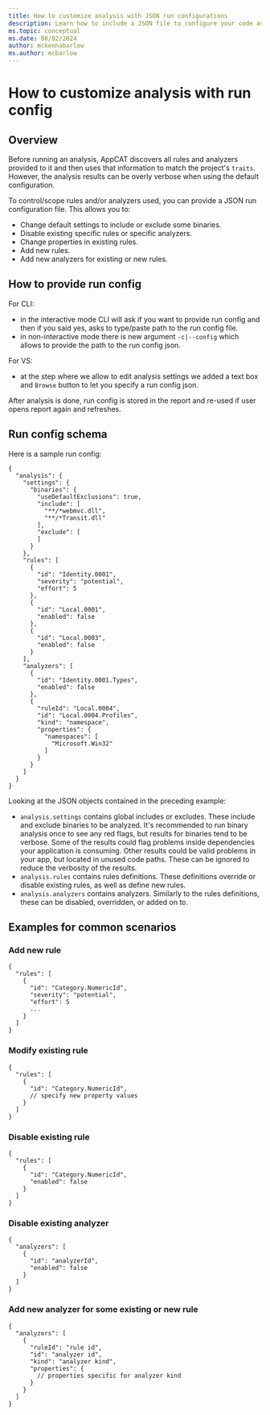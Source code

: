 ```yaml
---
title: How to customize analysis with JSON run configurations
description: Learn how to include a JSON file to configure your code assessment
ms.topic: conceptual
ms.date: 08/02/2024
author: mckennabarlow
ms.author: mcbarlow
---
```

# How to customize analysis with run config

## Overview

Before running an analysis, AppCAT discovers all rules and analyzers provided to it and then uses that information to match the project's `traits`. However, the analysis results can be overly verbose when using the default configuration.

To control/scope rules and/or analyzers used, you can provide a JSON run configuration file. This allows you to:

- Change default settings to include or exclude some binaries.
- Disable existing specific rules or specific analyzers.
- Change properties in existing rules.
- Add new rules.
- Add new analyzers for existing or new rules.

## How to provide run config

For CLI:

- in the interactive mode CLI will ask if you want to provide run config and then if you said yes, asks to type/paste path to the run config file.
- in non-interactive mode there is new argument `-c|--config` which allows to provide the path to the run config json.

For VS:

- at the step where we allow to edit analysis settings we added a text box and `Browse` button to let you specify a run config json.

After analysis is done, run config is stored in the report and re-used if user opens report again and refreshes.

## Run config schema

Here is a sample run config:

```
{
  "analysis": {
    "settings": {
      "binaries": {
        "useDefaultExclusions": true,
        "include": [
          "**/*webmvc.dll",
          "**/*Transit.dll"
        ],
        "exclude": [
        ]
      }
    },
    "rules": [
      {
        "id": "Identity.0001",
        "severity": "potential",
        "effort": 5
      },
      {
        "id": "Local.0001",
        "enabled": false
      },
      {
        "id": "Local.0003",
        "enabled": false
      }
    ],
    "analyzers": [
      {
        "id": "Identity.0001.Types",
        "enabled": false
      },
      {
        "ruleId": "Local.0004",
        "id": "Local.0004.Profiles",
        "kind": "namespace",
        "properties": {
          "namespaces": [
            "Microsoft.Win32"
          ]
        }
      }
    ]
  }
}

```

Looking at the JSON objects contained in the preceding example:

- `analysis.settings` contains global includes or excludes. These include and exclude binaries to be analyzed. It's recommended to run binary analysis once to see any red flags, but results for binaries tend to be verbose. Some of the results could flag problems inside dependencies your application is consuming. Other results could be valid problems in your app, but located in unused code paths. These can be ignored to reduce the verbosity of the results.
- `analysis.rules` contains rules definitions. These definitions override or disable existing rules, as well as define new rules.
- `analysis.analyzers` contains analyzers. Similarly to the rules definitions, these can be disabled, overridden, or added on to.

## Examples for common scenarios

### Add new rule

```
{
  "rules": [
    {
      "id": "Category.NumericId",
      "severity": "potential",
      "effort": 5
      ...
    }
  ]
}
```

### Modify existing rule

```
{
  "rules": [
    {
      "id": "Category.NumericId",
      // specify new property values
    }
  ]
}
```

### Disable existing rule

```
{
  "rules": [
    {
      "id": "Category.NumericId",
      "enabled": false
    }
  ]
}
```

### Disable existing analyzer

```
{
  "analyzers": [
    {
      "id": "analyzerId",
      "enabled": false
    }
  ]
}
```

### Add new analyzer for some existing or new rule

```
{
  "analyzers": [
    {
      "ruleId": "rule id",
      "id": "analyzer id",
      "kind": "analyzer kind",
      "properties": {
        // properties specific for analyzer kind
      }
    }
  ]
}
```
